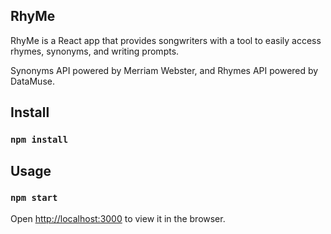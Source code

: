 ## RhyMe
RhyMe is a React app that provides songwriters with a tool to easily access rhymes, synonyms, and writing prompts.

Synonyms API powered by Merriam Webster, and Rhymes API powered by DataMuse.



## Install
### `npm install`

## Usage
### `npm start`
Open [http://localhost:3000](http://localhost:3000) to view it in the browser.

